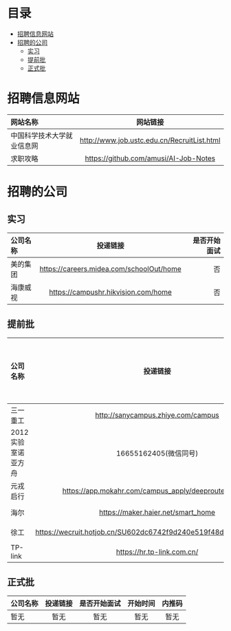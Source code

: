 # 目录
* [招聘信息网站](#招聘信息网站)
* [招聘的公司](#招聘的公司)
  * [实习](#实习)
  * [提前批](#提前批)
  * [正式批](#正式批)

# 招聘信息网站

| 网站名称      | 网站链接 |
| :---        |    :----:   |
| 中国科学技术大学就业信息网| http://www.job.ustc.edu.cn/RecruitList.html |
| 求职攻略 | https://github.com/amusi/AI-Job-Notes |
# 招聘的公司
## 实习

| 公司名称      | 投递链接 | 是否开始面试     |
| :---        |    :----:   |          ---: |
| 美的集团      | https://careers.midea.com/schoolOut/home | 否   |
| 海康威视   | https://campushr.hikvision.com/home  | 否      |

## 提前批
| 公司名称      | 投递链接 | 是否开始面试     | 开始时间| 内推码|
| :---        |    :----:   |         :----: | :----: | :----: |
| 三一重工 | http://sanycampus.zhiye.com/campus | 否 | 2023-5-? | 无 |
|2012实验室诺亚方舟| 16655162405(微信同号)| 否 | 2023-5-8 | 无|
| 元戎启行 | https://app.mokahr.com/campus_apply/deeproute/6487#/ | 否 | 2023-5-13 | NTAFmLX |
| 海尔   | https://maker.haier.net/smart_home | 否| 2023-5-16 | 无 |
| 徐工      | https://wecruit.hotjob.cn/SU602dc6742f9d240e519f48d9/pb/school.html | 否   | 2023-5-16 | 无 |
|TP-link | https://hr.tp-link.com.cn/ | 否 | 2023-5-15 | 暂无 |

## 正式批
| 公司名称      | 投递链接 | 是否开始面试     | 开始时间| 内推码|
| :---        |    :----:   |         :----: | :----: | :----: |
| 暂无      | 暂无 | 暂无   | 暂无 | 暂无 |


